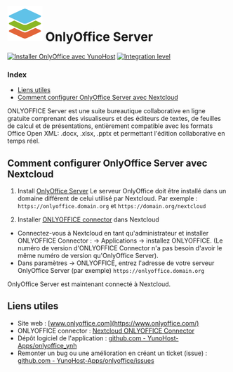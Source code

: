 # <img src="/images/OnlyOffice_logo.png" height="80px" alt=" Logo OnlyOffice"> OnlyOffice Server

[![Installer OnlyOffice avec YunoHost](https://install-app.yunohost.org/install-with-yunohost.png)](https://install-app.yunohost.org/?app=onlyoffice) [![Integration level](https://dash.yunohost.org/integration/onlyoffice.svg)](https://dash.yunohost.org/appci/app/onlyoffice)

### Index

- [Liens utiles](#liens-utiles)
- [Comment configurer OnlyOffice Server avec Nextcloud](#with-nextcloud)  

ONLYOFFICE Server est une suite bureautique collaborative en ligne gratuite comprenant des visualiseurs et des éditeurs de textes, de feuilles de calcul et de présentations, entièrement compatible avec les formats Office Open XML: .docx, .xlsx, .pptx et permettant l'édition collaborative en temps réel.

## Comment configurer OnlyOffice Server avec Nextcloud <a name="with-nextcloud" href=""></a>

1. Install [OnlyOffice Server](https://github.com/YunoHost-Apps/onlyoffice_ynh)
Le serveur OnlyOffice doit être installé dans un domaine différent de celui utilisé par Nextcloud.
Par exemple : `https://onlyoffice.domain.org` et `https://domain.org/nextcloud`

2. Installer [ONLYOFFICE connector](https://apps.nextcloud.com/apps/onlyoffice) dans Nextcloud
- Connectez-vous à Nextcloud en tant qu'administrateur et installer ONLYOFFICE Connector : -> Applications -> installez ONLYOFFICE. (Le numéro de version d'ONLYOFFICE Connector n'a pas besoin d'avoir le même numéro de version qu'OnlyOffice Server).
- Dans paramètres -> ONLYOFFICE, entrez l'adresse de votre serveur OnlyOffice Server (par exemple) `https://onlyoffice.domain.org`

OnlyOffice Server est maintenant connecté à Nextcloud.

## Liens utiles

+ Site web : [www.onlyoffice.com](https://www.onlyoffice.com/)
+ ONLYOFFICE connector : [Nextcloud ONLYOFFICE Connector](https://apps.nextcloud.com/apps/onlyoffice)
+ Dépôt logiciel de l'application : [github.com - YunoHost-Apps/onlyoffice_ynh](https://github.com/YunoHost-Apps/onlyoffice_ynh)
+ Remonter un bug ou une amélioration en créant un ticket (issue) : [github.com - YunoHost-Apps/onlyoffice/issues](https://github.com/YunoHost-Apps/onlyoffice_ynh/issues)
